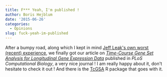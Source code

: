 ```yaml
---
title: F*** Yeah, I'm published !
author: Boris Hejblum
date: '2015-06-26'
categories:
  - Opinions
slug: fuck-yeah-im-published
---
```


After a bumpy road, along which I kept in mind [Jeff Leak's own worst (recent) experience](http://simplystatistics.org/2012/07/11/my-worst-recent-experience-with-peer-review/), we finally got our article on _[Time-Course Gene Set Analysis for Longitudinal Gene Expression Data](http://journals.plos.org/ploscompbiol/article?id=10.1371%2Fjournal.pcbi.1004310)_ published in _PLoS Computational Biology_, a very nice journal ! I am really happy about it, don't hesitate to check it out ! And there is the [TcGSA](http://cran.r-project.org/web/packages/TcGSA/index.html) R package that goes with it.
